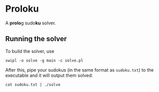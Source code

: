 # Proloku
A **prolo**g sudo**ku** solver.

## Running the solver
To build the solver, use

```
swipl -o solve -g main -c solve.pl
```

After this, pipe your sudokus (in the same format as `sudoku.txt`) to the executable and it will output them solved:

```
cat sudoku.txt | ./solve
```
